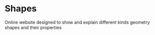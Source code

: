 # Shapes
Online website designed to show and explain different kinds geometry shapes and their properties
